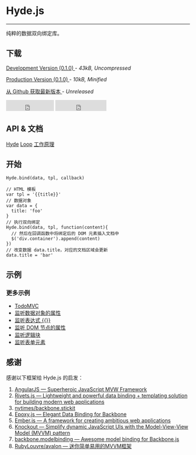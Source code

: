 # Hyde.js
---

纯粹的数据双向绑定库。

## 下载

<p>
    <a href="./dist/hyde.js" class="btn btn-success w250">
        Development Version (0.1.0)
    </a> - <i>43kB, Uncompressed</i>
</p>
<p>
    <a href="./dist/hyde-min.js" class="btn btn-primary w250">
        Production Version (0.1.0)
    </a> - <i>10kB, Minified</i>
</p>
<p>
    <a href="https://github.com/nuysoft/hyde" class="btn btn-default w250">
        从 Github 获取最新版本
    </a> - <i>Unreleased</i>
</p>

<iframe src="http://ghbtns.com/github-btn.html?user=nuysoft&repo=hyde&type=watch&count=true&size=large"
  allowtransparency="true" frameborder="0" scrolling="0" width="131" height="30"></iframe>

<iframe src="http://ghbtns.com/github-btn.html?user=nuysoft&repo=hyde&type=fork&count=true&size=large"
  allowtransparency="true" frameborder="0" scrolling="0" width="140" height="30"></iframe>

## API & 文档

<a href="doc/hyde.html" type="button" class="btn btn-success">Hyde</a>
<a href="doc/loop.html" type="button" class="btn btn-default">Loop</a>
<a href="doc/how.html" type="button" class="btn btn-default">工作原理</a>

## 开始

`Hyde.bind(data, tpl, callback)`

    // HTML 模板
    var tpl = '{{title}}'
    // 数据对象
    var data = {
      title: 'foo'
    }
    // 执行双向绑定
    Hyde.bind(data, tpl, function(content){
      // 然后在回调函数中将绑定后的 DOM 元素插入文档中
      $('div.container').append(content)
    })
    // 改变数据 data.title，对应的文档区域会更新
    data.title = 'bar'

## 示例

<div id="simaples"></div>
<script src="/doc/simaples.js"></script>

### 更多示例

* [TodoMVC](demo/todo/index.html)
* [监听数据对象的属性](demo/loop.html)
* [监听表达式 {{}}](demo/expression.html)
* [监听 DOM 节点的属性](demo/attribute.html)
* [监听逻辑块](demo/block.html)
* [监听表单元素](demo/form.html)

## 感谢

感谢以下框架给 Hyde.js 的启发：

1. [AngularJS — Superheroic JavaScript MVW Framework](http://angularjs.org/)
2. [Rivets.js — Lightweight and powerful data binding + templating solution for building modern web applications](https://github.com/mikeric/rivets)
3. [nytimes/backbone.stickit](https://github.com/nytimes/backbone.stickit)
4. [Epoxy.js — Elegant Data Binding for Backbone](https://github.com/gmac/backbone.epoxy)
5. [Ember.js — A framework for creating ambitious web applications](http://emberjs.com/)
6. [Knockout — Simplify dynamic JavaScript UIs with the Model-View-View Model (MVVM) pattern](http://knockoutjs.com/)
7. [backbone.modelbinding — Awesome model binding for Backbone.js](https://github.com/derickbailey/backbone.modelbinding/)
8. [RubyLouvre/avalon — 迷你简单易用的MVVM框架](https://github.com/RubyLouvre/avalon)

